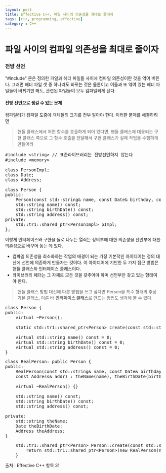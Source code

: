 ```yaml
---
layout: post
title: Effective C++, 파일 사이의 의존성을 최대로 줄이자
tags: [c++, programming, effective]
category : C++
---
```


# 파일 사이의 컴파일 의존성을 최대로 줄이자

### 전방 선언
"#include" 문은 정의한 파일과 헤더 파일들 사이에 컴파일 의존성이란 것을 엮어 버린다. 그러면 헤더 파일 셋 중 하나라도 바뀌는 것은 물론이고 이들과 또 엮여 있는 헤더 파일들이 바뀌기만 해도, 관련된 파일들이 모두 컴파일되게 된다.


#### 전방 선언으로 생길 수 있는 문제
컴파일러가 컴파일 도중에 객체들의 크기를 전부 알아야 한다.
이러한 문제를 해결하려면 

> 핸들 클래스에서 어떤 함수를 호출하게 되어 있다면, 핸들 클래스에 
대응되는 구현 클래스 쪽으로 그 함수 호출을 전달해서 구현 클래스가 
실제 작업을 수행하게 만들어라

<pre class="prettyprint">
#include &lt;string&gt; // 표준라이브러리는 전방선언하지 않는다
#include &lt;memory&gt;

class PersonImpl;
class Date;
class Address;

class Person {
public:
    Person(const std::string&amp; name, const Date&amp; birthday, const Address&amp; addr);
    std::string name() const;
    std::string birthDate() const;
    std::string address() const;
private:
    std::tr1::shared_ptr&lt;PersonImpl&gt; pImpl;
};
</pre>

이렇게 인터페이스와 구현을 둘로 나누는 열쇠는 정의부에 대한 의존성을 선언부에 대한 의존성으로 바꾸어 놓는 데 있다.

* 컴파일 의존성을 최소화하는 작업의 배경이 되는 가장 기본적인 아이디어는 정의 대신에 선언에 의존하게 만들자는 것이다. 이 아이디어에 기반한 두 가지 접근 방법은 핸들 클래스와 인터페이스 클래스이다.
* 라이브러리 헤더는 그 자체로 모든 것을 갖추어야 하며 선언부만 갖고 있는 형태여야 한다.

> 핸들 클래스 방법 대신에 다른 방법을 쓰고 싶다면 Person을 특수 형태의 추상 기본 클래스, 이른 바 **인터페이스 클래스**로 만드는
방법도 생각해 볼 수 있다.

<pre class="prettyprint">
class Person {
public:
    virtual ~Person();

    static std::tr1::shared_ptr&lt;Person&gt; create(const std::string&amp; name, const Date&amp; birthday, const Address&amp; addr);

    virtual std::string name() const = 0;
    virtual std::string birthDate() const = 0;
    virtual std::string address() const = 0;
}
</pre>

<pre class="prettyprint">
class RealPerson: public Person {
public:
    RealPerson(const std::string&amp; name, const Date&amp; birthday,
    const Address&amp; addr) : theName(name), theBirthDate(birthday), theAddress(addr) {}

    virtual ~RealPerson() {}

    std::string name() const;
    std::string birthDate() const;
    std::string address() const;

private:
    std::string theName;
    Date theBirthDate;
    Address theAddress;
}
</pre>

<pre class="prettyprint">
    std::tr1::shared_ptr&lt;Person&gt; Person::create(const std::string&amp; name, const Date&amp; birthday, const Address&amp; addr) {
        return std::tr1::shared_ptr&lt;Person&gt;(new RealPerson(name, birthday, addr));
    }
</pre>

출처 : Effective C++ 항목 31
